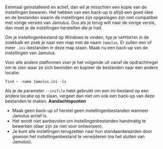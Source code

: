 <!-- OPMERKING: Dit moet werken voor de client en de server en alle besturingssystemen -->

Eenmaal geïnstalleerd en actief, dan wil je misschien een kopie van de instellingen bewaren. Het hebben van een back-up is altijd een goed idee en de bestanden waarin de instellingen zijn opgeslagen zijn niet compatibel met vorige versies van Jamulus. Dus als je terug wilt naar de vorige versie, dan moet je de instellingen herstellen die je had.

Om je instellingenbestand op Windows te vinden, typ je `%APPDATA%` in de zoekbalk en zoek je naar een map met de naam `Jamulus`. Er zullen een of meer `.ini`-bestanden in deze map staan. Maak nu een back-up van de instellingen van Jamulus.

Voor alle andere platformen voer je het volgende uit vanaf de opdrachtregel om te zien waar ze zich bevinden en kopieer de bestanden naar een andere locatie:

`find ~ -name Jamulus.ini -ls`

Als je de parameter `--inifile` hebt gebruikt om een ini-bestand op een andere locatie op te slaan, vergeet dan niet om ook een back-up van deze bestanden te maken. **Aandachtspunten**

* Maak geen back-up of herstel geen instellingenbestanden wanneer Jamulus actief is.
* Het wordt niet aanbevolen om instellingenbestanden handmatig te bewerken (daar zijn ze niet voor ontworpen).
* Je kunt alle instellingen terugzetten naar hun standaardwaarden door gewoon het instellingenbestand te verwijderen (na het sluiten van Jamulus).
